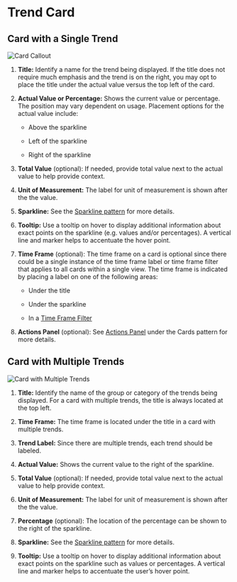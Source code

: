 # Trend Card

## Card with a Single Trend
![Card Callout](img/trend-card-callout.png)


  1. **Title:**
    Identify a name for the trend being displayed. If the title does not require much emphasis and the trend is on the right, you may opt to place the title under the actual value versus the top left of the card.

  1. **Actual Value or Percentage:**
    Shows the current value or percentage. The position may vary dependent on usage. Placement options for the actual value include:

      - Above the sparkline

      - Left of the sparkline

      - Right of the sparkline

  1. **Total Value** (optional):
    If needed, provide total value next to the actual value to help provide context.

  1. **Unit of Measurement:**
    The label for unit of measurement is shown after the the value.

  1. **Sparkline:**
    See the [Sparkline pattern](https://www.patternfly.org/pattern-library/data-visualization/sparkline/) for more details.

  1. **Tooltip:**
    Use a tooltip on hover to display additional information about exact points on the sparkline (e.g. values and/or percentages). A vertical line and marker helps to accentuate the hover point.

  1. **Time Frame** (optional): The time frame on a card is optional since there could be a single instance of the time frame label or time frame filter that applies to all cards within a single view. The time frame is indicated by placing a label on one of the following areas:

      - Under the title

      - Under the sparkline
      
      - In a [Time Frame Filter](http://www.patternfly.org/pattern-library/cards/base-card/#/design#time-frame-filter-optional)

  1. **Actions Panel** (optional):
    See [Actions Panel](http://www.patternfly.org/pattern-library/cards/base-card/#/design#actions-panel-optional) under the Cards pattern for more details.

## Card with Multiple Trends

![Card with Multiple Trends](img/trend-card-multi-callout.png)

  1. **Title:**
    Identify the name of the group or category of the trends being displayed. For a card with multiple trends, the title is always located at the top left.

  1. **Time Frame:**
    The time frame is located under the title in a card with multiple trends.

  1. **Trend Label:**
    Since there are multiple trends, each trend should be labeled.

  1. **Actual Value:**
    Shows the current value to the right of the sparkline.

  1. **Total Value** (optional):
    If needed, provide total value next to the actual value to help provide context.

  1. **Unit of Measurement:**
    The label for unit of measurement is shown after the the value.

  1. **Percentage** (optional):
    The location of the percentage can be shown to the right of the sparkline.

  1. **Sparkline:**
    See the [Sparkline pattern](http://patternfly.org/pattern-library/data-visualization/sparkline/) for more details.

  1. **Tooltip:**
    Use a tooltip on hover to display additional information about exact points on the sparkline such as values or percentages. A vertical line and marker helps to accentuate the user’s hover point.
